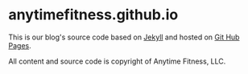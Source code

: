 # anytimefitness.github.io

This is our blog's source code based on [Jekyll](https://github.com/mojombo/jekyll) and hosted on [Git Hub Pages](http://pages.github.com/).

All content and source code is copyright of Anytime Fitness, LLC.
